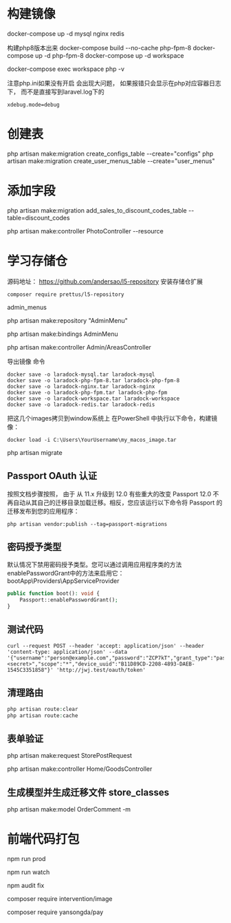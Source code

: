 

# 构建镜像
docker-compose up -d mysql nginx redis

构建php8版本出来
docker-compose build --no-cache php-fpm-8
docker-compose up -d php-fpm-8
docker-compose up -d workspace

docker-compose exec workspace php -v

注意php.ini如果没有开启 会出现大问题， 如果报错只会显示在php对应容器日志下， 而不是直接写到laravel.log下的
``` env
xdebug.mode=debug
```


# 创建表
php artisan make:migration create_configs_table --create="configs"
php artisan make:migration create_user_menus_table --create="user_menus"


# 添加字段
php artisan make:migration add_sales_to_discount_codes_table --table=discount_codes

php artisan make:controller PhotoController --resource


# 学习存储仓
源码地址：
https://github.com/andersao/l5-repository
安装存储仓扩展
``` shell
composer require prettus/l5-repository
```
admin_menus

php artisan make:repository "AdminMenu"

php artisan make:bindings AdminMenu


php artisan make:controller  Admin/AreasController


导出镜像 命令
``` shell
docker save -o laradock-mysql.tar laradock-mysql
docker save -o laradock-php-fpm-8.tar laradock-php-fpm-8
docker save -o laradock-nginx.tar laradock-nginx
docker save -o laradock-php-fpm.tar laradock-php-fpm
docker save -o laradock-workspace.tar laradock-workspace
docker save -o laradock-redis.tar laradock-redis
```

把这几个images拷贝到window系统上
在PowerShell 中执行以下命令，构建镜像：
``` shell
docker load -i C:\Users\YourUsername\my_macos_image.tar
```

php artisan migrate


## Passport OAuth 认证
按照文档步骤按照，
由于 从 11.x 升级到 12.0 有些重大的改变
Passport 12.0 不再自动从其自己的迁移目录加载迁移。相反，您应该运行以下命令将 Passport 的迁移发布到您的应用程序：
```xshell
php artisan vendor:publish --tag=passport-migrations
```

## 密码授予类型
默认情况下禁用密码授予类型。您可以通过调用应用程序类的方法enablePasswordGrant中的方法来启用它：bootApp\Providers\AppServiceProvider
```php
public function boot(): void {
    Passport::enablePasswordGrant();
}
```
## 测试代码
``` xshell
curl --request POST --header 'accept: application/json' --header 'content-type: application/json' --data '{"username":"person@example.com","password":"ZCP7kT","grant_type":"password","client_id":2,"client_secret":"<secret>","scope":"*","device_uuid":"B11D89CD-2208-4893-DAEB-1545C3351858"}' 'http://jwj.test/oauth/token'
```

## 清理路由

```php
php artisan route:clear
php artisan route:cache
```

## 表单验证
php artisan make:request StorePostRequest

php artisan make:controller  Home/GoodsController


## 生成模型并生成迁移文件 store_classes
php artisan make:model OrderComment -m


# 前端代码打包
npm run prod

npm run watch

npm audit fix

composer require intervention/image

composer require yansongda/pay
